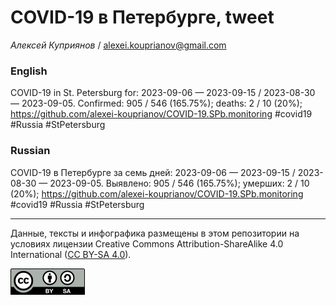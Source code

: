 # COVID-19 в Петербурге, tweet

*Алексей Куприянов* / <alexei.kouprianov@gmail.com>

### English

<!-- COVID-19 in St. Petersburg for: 2023-09-06 --- 2023-09-15 / 2023-08-30 --- 2023-09-05. Сonfirmed: 905 / 546 (165.75%); hospitalized:  /   (); deaths: 2 / 10 (20%); https://github.com/alexei-kouprianov/COVID-19.SPb.monitoring #covid19 #Russia #StPetersburg -->

COVID-19 in St. Petersburg for: 2023-09-06 — 2023-09-15 / 2023-08-30 —
2023-09-05. Сonfirmed: 905 / 546 (165.75%); deaths: 2 / 10 (20%);
<https://github.com/alexei-kouprianov/COVID-19.SPb.monitoring> \#covid19
\#Russia \#StPetersburg

### Russian

<!-- COVID-19 в Петербурге за семь дней: 2023-09-06 --- 2023-09-15 / 2023-08-30 --- 2023-09-05. Выявлено: 905 / 546 (165.75%); госпитализировано:  /   (); умерших: 2 / 10 (20%); https://github.com/alexei-kouprianov/COVID-19.SPb.monitoring #covid19 #Russia #StPetersburg -->

COVID-19 в Петербурге за семь дней: 2023-09-06 — 2023-09-15 / 2023-08-30
— 2023-09-05. Выявлено: 905 / 546 (165.75%); умерших: 2 / 10 (20%);
<https://github.com/alexei-kouprianov/COVID-19.SPb.monitoring> \#covid19
\#Russia \#StPetersburg

------------------------------------------------------------------------

Данные, тексты и инфографика размещены в этом репозитории на условиях
лицензии Creative Commons Attribution-ShareAlike 4.0 International ([CC
BY-SA 4.0](https://creativecommons.org/licenses/by-sa/4.0/)).

![](../misc/CC-BY-SA-icon.png "CC-BY-SA")
